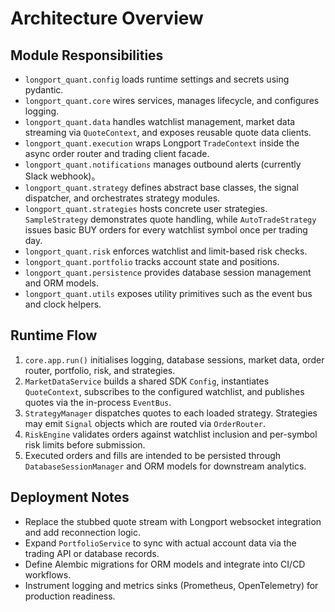# Architecture Overview

## Module Responsibilities
- `longport_quant.config` loads runtime settings and secrets using pydantic.
- `longport_quant.core` wires services, manages lifecycle, and configures logging.
- `longport_quant.data` handles watchlist management, market data streaming via `QuoteContext`, and exposes reusable quote data clients.
- `longport_quant.execution` wraps Longport `TradeContext` inside the async order router and trading client facade.
- `longport_quant.notifications` manages outbound alerts (currently Slack webhook)。
- `longport_quant.strategy` defines abstract base classes, the signal dispatcher, and orchestrates strategy modules.
- `longport_quant.strategies` hosts concrete user strategies. `SampleStrategy` demonstrates quote handling, while `AutoTradeStrategy` issues basic BUY orders for every watchlist symbol once per trading day.
- `longport_quant.risk` enforces watchlist and limit-based risk checks.
- `longport_quant.portfolio` tracks account state and positions.
- `longport_quant.persistence` provides database session management and ORM models.
- `longport_quant.utils` exposes utility primitives such as the event bus and clock helpers.

## Runtime Flow
1. `core.app.run()` initialises logging, database sessions, market data, order router, portfolio, risk, and strategies.
2. `MarketDataService` builds a shared SDK `Config`, instantiates `QuoteContext`, subscribes to the configured watchlist, and publishes quotes via the in-process `EventBus`.
3. `StrategyManager` dispatches quotes to each loaded strategy. Strategies may emit `Signal` objects which are routed via `OrderRouter`.
4. `RiskEngine` validates orders against watchlist inclusion and per-symbol risk limits before submission.
5. Executed orders and fills are intended to be persisted through `DatabaseSessionManager` and ORM models for downstream analytics.

## Deployment Notes
- Replace the stubbed quote stream with Longport websocket integration and add reconnection logic.
- Expand `PortfolioService` to sync with actual account data via the trading API or database records.
- Define Alembic migrations for ORM models and integrate into CI/CD workflows.
- Instrument logging and metrics sinks (Prometheus, OpenTelemetry) for production readiness.
